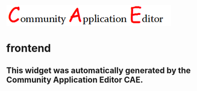 ![CAE](https://github.com/CAETESTRWTH/CAE-Deployment-Temp/blob/gh-pages/frontendComponent-2/img/logo.png)  

frontend
===================


This widget was automatically generated by the Community Application Editor CAE.  
---------------
